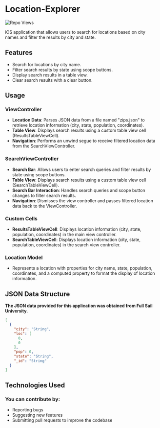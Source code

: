 # Location-Explorer
 <div align="left">
	
  ![Repo Views](https://visitor-badge.laobi.icu/badge?page_id=SpencerVJones/Location-Explorer)
</div>

 iOS application that allows users to search for locations based on city names and filter the results by city and state. 

## Features
- Search for locations by city name.
- Filter search results by state using scope buttons.
- Display search results in a table view.
- Clear search results with a clear button.

## Usage
### ViewController
- **Location Data**: Parses JSON data from a file named "zips.json" to retrieve location information (city, state, population, coordinates).
- **Table View**: Displays search results using a custom table view cell (ResultsTableViewCell).
- **Navigation**: Performs an unwind segue to receive filtered location data from the SearchViewController.
### SearchViewController
- **Search Bar**: Allows users to enter search queries and filter results by state using scope buttons.
- **Table View**: Displays search results using a custom table view cell (SearchTableViewCell).
- **Search Bar Interaction**: Handles search queries and scope button changes to filter search results.
- **Navigation**: Dismisses the view controller and passes filtered location data back to the ViewController.
### Custom Cells
- **ResultsTableViewCell**: Displays location information (city, state, population, coordinates) in the main view controller.
- **SearchTableViewCell**: Displays location information (city, state, population, coordinates) in the search view controller.
### Location Model
- Represents a location with properties for city name, state, population, coordinates, and a computed property to format the display of location information.

## JSON Data Structure
**The JSON data provided for this application was obtained from Full Sail University.**

```json
[
  {
    "city": "String",
    "loc": [
      0,
      0
    ],
    "pop": 0,
    "state": "String",
    "_id": "String"
  }
]
```

## Technologies Used

### You can contribute by:
-  Reporting bugs
-  Suggesting new features
-  Submitting pull requests to improve the codebase
